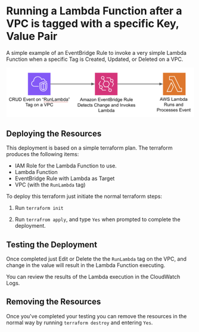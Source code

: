 # Running a Lambda Function after a VPC is tagged with a specific Key, Value Pair

A simple example of an EventBridge Rule to invoke a very simple Lambda Function when a specific Tag is Created, Updated, or Deleted on a VPC.

![AWS Flow Chart](images/flow-chart.png)

## Deploying the Resources

This deployment is based on a simple terraform plan. The terraform produces the following items:

* IAM Role for the Lambda Function to use.
* Lambda Function
* EventBridge Rule with Lambda as Target
* VPC (with the `RunLambda` tag)

To deploy this terraform just initiate the normal terraform steps:

1. Run `terraform init`

2. Run `terrafrom apply`, and type `Yes` when prompted to complete the deployment.

## Testing the Deployment

Once completed just Edit or Delete the the `RunLambda` tag on the VPC, and change in the value will result in the Lambda Function executing.

You can review the results of the Lambda execution in the CloudWatch Logs.

## Removing the Resources

Once you've completed your testing you can remove the resources in the normal way by running `terraform destroy` and entering `Yes`. 
